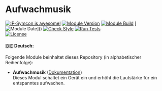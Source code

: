 # Aufwachmusik

[![IP-Symcon is awesome!](https://img.shields.io/badge/IP--Symcon-6.3-blue.svg)](https://www.symcon.de)
[![Module Version](https://img.shields.io/badge/Module_Version-1.0-blue.svg)]()
[![Module Build](https://img.shields.io/badge/Module_Build-3-blue.svg)]()
[![Module Date](https://img.shields.io/badge/Module_Date-20230601_(01.06.2023)-blue.svg)]()  
[![Check Style](https://github.com/ubittner/Aufwachmusik/workflows/Check%20Style/badge.svg)](https://github.com/ubittner/Aufwachmusik/actions)
[![Run Tests](https://github.com/ubittner/Aufwachmusik/workflows/Run%20Tests/badge.svg)](https://github.com/ubittner/Aufwachmusik/actions)  
[![License](https://img.shields.io/badge/License-CC%20BY--NC--SA%204.0-green.svg)](https://creativecommons.org/licenses/by-nc-sa/4.0/)

#### :de: Deutsch:

Folgende Module beinhaltet dieses Repository (in alphabetischer Reihenfolge):

- __Aufwachmusik__ ([Dokumentation](Aufwachmusik))  
  Dieses Modul schaltet ein Gerät ein und erhöht die Lautstärke für ein entspanntes aufwachen. 